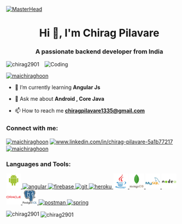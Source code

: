 [![MasterHead](https://thumbs.dreamstime.com/b/java-technology-website-design-language-application-banner-colorful-plexus-software-vector-illustration-online-166485226.jpg)](https://www.instagram.com/accounts/login/?next=/maichiraghoon/)

<h1 align="center">Hi 👋, I'm Chirag Pilavare</h1>
<h3 align="center">A passionate backend developer from India</h3>
<img align="right" alt="Coding" width="400" src="https://huddle.eurostarsoftwaretesting.com/wp-content/uploads/2018/04/Java-or-Android.png">

<p align="left"> <img src="https://komarev.com/ghpvc/?username=chirag2901&label=Profile%20views&color=0e75b6&style=flat" alt="chirag2901" /> </p>

<p align="left"> <a href="https://twitter.com/maichiraghoon" target="blank"><img src="https://img.shields.io/twitter/follow/maichiraghoon?logo=twitter&style=for-the-badge" alt="maichiraghoon" /></a> </p>

- 🌱 I’m currently learning **Angular Js**

- 💬 Ask me about **Android , Core Java**

- 📫 How to reach me **chiragpilavare1335@gmail.com**

<h3 align="left">Connect with me:</h3>
<p align="left">
<a href="https://twitter.com/maichiraghoon" target="blank"><img align="center" src="https://raw.githubusercontent.com/rahuldkjain/github-profile-readme-generator/master/src/images/icons/Social/twitter.svg" alt="maichiraghoon" height="30" width="40" /></a>
<a href="https://linkedin.com/in/www.linkedin.com/in/chirag-pilavare-5a1b77217" target="blank"><img align="center" src="https://raw.githubusercontent.com/rahuldkjain/github-profile-readme-generator/master/src/images/icons/Social/linked-in-alt.svg" alt="www.linkedin.com/in/chirag-pilavare-5a1b77217" height="30" width="40" /></a>
<a href="https://instagram.com/maichiraghoon" target="blank"><img align="center" src="https://raw.githubusercontent.com/rahuldkjain/github-profile-readme-generator/master/src/images/icons/Social/instagram.svg" alt="maichiraghoon" height="30" width="40" /></a>
</p>

<h3 align="left">Languages and Tools:</h3>
<p align="left"> <a href="https://developer.android.com" target="_blank" rel="noreferrer"> <img src="https://raw.githubusercontent.com/devicons/devicon/master/icons/android/android-original-wordmark.svg" alt="android" width="40" height="40"/> </a> <a href="https://angular.io" target="_blank" rel="noreferrer"> <img src="https://angular.io/assets/images/logos/angular/angular.svg" alt="angular" width="40" height="40"/> </a> <a href="https://firebase.google.com/" target="_blank" rel="noreferrer"> <img src="https://www.vectorlogo.zone/logos/firebase/firebase-icon.svg" alt="firebase" width="40" height="40"/> </a> <a href="https://git-scm.com/" target="_blank" rel="noreferrer"> <img src="https://www.vectorlogo.zone/logos/git-scm/git-scm-icon.svg" alt="git" width="40" height="40"/> </a> <a href="https://heroku.com" target="_blank" rel="noreferrer"> <img src="https://www.vectorlogo.zone/logos/heroku/heroku-icon.svg" alt="heroku" width="40" height="40"/> </a> <a href="https://www.java.com" target="_blank" rel="noreferrer"> <img src="https://raw.githubusercontent.com/devicons/devicon/master/icons/java/java-original.svg" alt="java" width="40" height="40"/> </a> <a href="https://www.mongodb.com/" target="_blank" rel="noreferrer"> <img src="https://raw.githubusercontent.com/devicons/devicon/master/icons/mongodb/mongodb-original-wordmark.svg" alt="mongodb" width="40" height="40"/> </a> <a href="https://www.mysql.com/" target="_blank" rel="noreferrer"> <img src="https://raw.githubusercontent.com/devicons/devicon/master/icons/mysql/mysql-original-wordmark.svg" alt="mysql" width="40" height="40"/> </a> <a href="https://nodejs.org" target="_blank" rel="noreferrer"> <img src="https://raw.githubusercontent.com/devicons/devicon/master/icons/nodejs/nodejs-original-wordmark.svg" alt="nodejs" width="40" height="40"/> </a> <a href="https://www.oracle.com/" target="_blank" rel="noreferrer"> <img src="https://raw.githubusercontent.com/devicons/devicon/master/icons/oracle/oracle-original.svg" alt="oracle" width="40" height="40"/> </a> <a href="https://www.postgresql.org" target="_blank" rel="noreferrer"> <img src="https://raw.githubusercontent.com/devicons/devicon/master/icons/postgresql/postgresql-original-wordmark.svg" alt="postgresql" width="40" height="40"/> </a> <a href="https://postman.com" target="_blank" rel="noreferrer"> <img src="https://www.vectorlogo.zone/logos/getpostman/getpostman-icon.svg" alt="postman" width="40" height="40"/> </a> <a href="https://spring.io/" target="_blank" rel="noreferrer"> <img src="https://www.vectorlogo.zone/logos/springio/springio-icon.svg" alt="spring" width="40" height="40"/> </a> </p>

<p><img align="left" src="https://github-readme-stats.vercel.app/api/top-langs?username=chirag2901&show_icons=true&locale=en&layout=compact" alt="chirag2901" /></p>

<p>&nbsp;<img align="center" src="https://github-readme-stats.vercel.app/api?username=chirag2901&show_icons=true&locale=en" alt="chirag2901" /></p>
